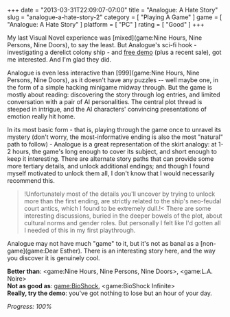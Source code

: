 +++
date = "2013-03-31T22:09:07-07:00"
title = "Analogue: A Hate Story"
slug = "analogue-a-hate-story-2"
category = [ "Playing A Game" ]
game = [ "Analogue: A Hate Story" ]
platform = [ "PC" ]
rating = [ "Good" ]
+++

My last Visual Novel experience was [mixed](game:Nine Hours, Nine Persons, Nine Doors), to say the least.  But Analogue's sci-fi hook - investigating a derelict colony ship - and <a href="http://store.steampowered.com/app/209370/">free demo</a> (plus a recent sale), got me interested.  And I'm glad they did.

Analogue is even less interactive than [999](game:Nine Hours, Nine Persons, Nine Doors), as it doesn't have any puzzles -- well maybe one, in the form of a simple hacking minigame midway through.  But the game is mostly about reading: discovering the story through log entries, and limited conversation with a pair of AI personalities.  The central plot thread is steeped in intrigue, and the AI characters' convincing presentations of emotion really hit home.

In its most basic form - that is, playing through the game once to unravel its mystery (don't worry, the most-informative ending is also the most "natural" path to follow) - Analogue is a great representation of the skirt analogy: at 1-2 hours, the game's long enough to cover its subject, and short enough to keep it interesting.  There are alternate story paths that can provide some more tertiary details, and unlock additional endings; and though I found myself motivated to unlock them all, I don't know that I would necessarily recommend this.

>!Unfortunately most of the details you'll uncover by trying to unlock more than the first ending, are strictly related to the ship's neo-feudal court antics, which I found to be extremely dull.!<  There are some interesting discussions, buried in the deeper bowels of the plot, about cultural norms and gender roles.  But personally I felt like I'd gotten all I needed of this in my first playthrough.

Analogue may not have much "game" to it, but it's not as banal as a [non-game](game:Dear Esther).  There is an interesting story here, and the way you discover it is genuinely cool.

<b>Better than</b>: <game:Nine Hours, Nine Persons, Nine Doors>, <game:L.A. Noire>  
<b>Not as good as</b>: <game:BioShock>, <game:BioShock Infinite>  
<b>Really, try the demo</b>: you've got nothing to lose but an hour of your day.

<i>Progress: 100%</i>